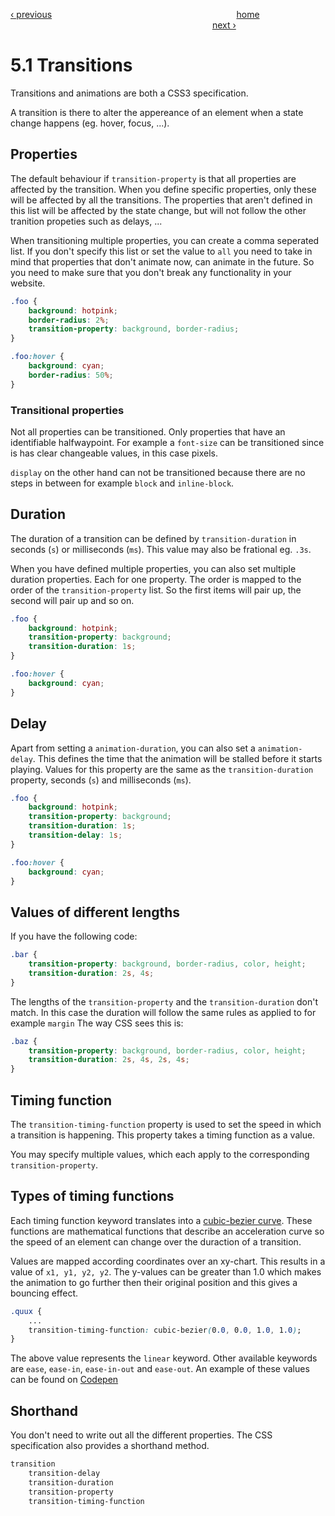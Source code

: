 [‹ previous](../Chapter-4--Responsive-Grid/4.3-Responsive-Grid.md)
&nbsp;&nbsp;&nbsp;&nbsp;&nbsp;&nbsp;&nbsp;&nbsp;&nbsp;&nbsp;&nbsp;&nbsp;&nbsp;&nbsp;&nbsp;&nbsp;&nbsp;&nbsp;&nbsp;&nbsp;&nbsp;&nbsp;&nbsp;&nbsp;&nbsp;&nbsp;&nbsp;&nbsp;&nbsp;&nbsp;&nbsp;&nbsp;&nbsp;&nbsp;&nbsp;&nbsp;&nbsp;&nbsp;&nbsp;&nbsp;&nbsp;&nbsp;&nbsp;&nbsp;&nbsp;&nbsp;&nbsp;&nbsp;&nbsp;&nbsp;&nbsp;&nbsp;&nbsp;&nbsp;&nbsp;&nbsp;&nbsp;&nbsp;&nbsp;&nbsp;&nbsp;&nbsp;&nbsp;&nbsp;&nbsp;&nbsp;&nbsp;&nbsp;&nbsp;&nbsp;&nbsp;&nbsp;&nbsp;
[home](../../README.md)
&nbsp;&nbsp;&nbsp;&nbsp;&nbsp;&nbsp;&nbsp;&nbsp;&nbsp;&nbsp;&nbsp;&nbsp;&nbsp;&nbsp;&nbsp;&nbsp;&nbsp;&nbsp;&nbsp;&nbsp;&nbsp;&nbsp;&nbsp;&nbsp;&nbsp;&nbsp;&nbsp;&nbsp;&nbsp;&nbsp;&nbsp;&nbsp;&nbsp;&nbsp;&nbsp;&nbsp;&nbsp;&nbsp;&nbsp;&nbsp;&nbsp;&nbsp;&nbsp;&nbsp;&nbsp;&nbsp;&nbsp;&nbsp;&nbsp;&nbsp;&nbsp;&nbsp;&nbsp;&nbsp;&nbsp;&nbsp;&nbsp;&nbsp;&nbsp;&nbsp;&nbsp;&nbsp;&nbsp;&nbsp;&nbsp;&nbsp;&nbsp;&nbsp;&nbsp;&nbsp;&nbsp;&nbsp;&nbsp;&nbsp;&nbsp;&nbsp;&nbsp;&nbsp;&nbsp;&nbsp;&nbsp;
[next ›](./5.2-Animations.md)

# 5.1 Transitions

Transitions and animations are both a CSS3 specification.

A transition is there to alter the appereance of an element when a state change happens (eg. hover, focus, ...).


## Properties

The default behaviour if `transition-property` is that all properties are affected by the transition. When you define specific properties, only these will be affected by all the transitions. The properties that aren't defined in this list will be affected by the state change, but will not follow the other tranition propeties such as delays, ...

When transitioning multiple properties, you can create a comma seperated list.
If you don't specify this list or set the value to `all` you need to take in mind that properties that don't animate now, can animate in the future. So you need to make sure that you don't break any functionality in your website.

```css
.foo {
	background: hotpink;
	border-radius: 2%;
	transition-property: background, border-radius;
}

.foo:hover {
	background: cyan;
	border-radius: 50%;
}
```

### Transitional properties

Not all properties can be transitioned. Only properties that have an identifiable halfwaypoint. For example a `font-size` can be transitioned since is has clear changeable values, in this case pixels.

`display` on the other hand can not be transitioned because there are no steps in between for example `block` and `inline-block`.


## Duration

The duration of a transition can be defined by `transition-duration` in seconds (`s`) or milliseconds (`ms`). This value may also be frational eg. `.3s`.

When you have defined multiple properties, you can also set multiple duration properties. Each for one property. The order is mapped to the order of the `transition-property` list.
So the first items will pair up, the second will pair up and so on.

```css
.foo {
	background: hotpink;
	transition-property: background;
	transition-duration: 1s;
}

.foo:hover {
	background: cyan;
}
```

## Delay

Apart from setting a `animation-duration`, you can also set a `animation-delay`. This defines the time that the animation will be stalled before it starts playing. Values for this property are the same as the `transition-duration` property, seconds (`s`) and milliseconds (`ms`).

```css
.foo {
	background: hotpink;
	transition-property: background;
	transition-duration: 1s;
	transition-delay: 1s;
}

.foo:hover {
	background: cyan;
}
```

## Values of different lengths

If you have the following code:

```css
.bar {
	transition-property: background, border-radius, color, height;
	transition-duration: 2s, 4s;
}
```

The lengths of the `transition-property` and the `transition-duration` don't match.
In this case the duration will follow the same rules as applied to for example `margin` The way CSS sees this is:

```css
.baz {
	transition-property: background, border-radius, color, height;
	transition-duration: 2s, 4s, 2s, 4s;
}
```


## Timing function

The `transition-timing-function` property is used to set the speed in which a transition is happening.
This property takes a timing function as a value.

You may specify multiple values, which each apply to the corresponding `transition-property`.


## Types of timing functions

Each timing function keyword translates into a [cubic-bezier curve](http://cubic-bezier.com/).
These functions are mathematical functions that describe an acceleration curve so the speed of an element can change over the duraction of a transition.

Values are mapped according coordinates over an xy-chart. This results in a value of `x1, y1, y2, y2`.
The y-values can be greater than 1.0 which makes the animation to go further then their original position and this gives a bouncing effect.

```css
.quux {
	...
	transition-timing-function: cubic-bezier(0.0, 0.0, 1.0, 1.0);
}
```

The above value represents the `linear` keyword. Other available keywords are `ease`, `ease-in`, `ease-in-out` and `ease-out`.
An example of these values can be found on [Codepen](http://codepen.io/WartClaes/full/pjpNVO/)


## Shorthand

You don't need to write out all the different properties. The CSS specification also provides a shorthand method.

```css
transition
	transition-delay
	transition-duration
	transition-property
	transition-timing-function
```
